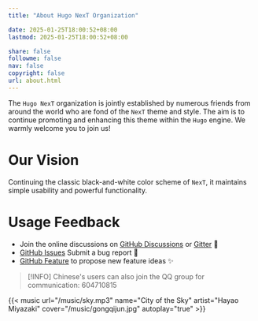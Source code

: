 ```yaml
---
title: "About Hugo NexT Organization"

date: 2025-01-25T18:00:52+08:00
lastmod: 2025-01-25T18:00:52+08:00

share: false
followme: false
nav: false
copyright: false
url: about.html
---
```


The `Hugo NexT` organization is jointly established by numerous friends from around the world who are fond of the `NexT` theme and style. The aim is to continue promoting and enhancing this theme within the `Hugo` engine. We warmly welcome you to join us!

# Our Vision

Continuing the classic black-and-white color scheme of `NexT`, it maintains simple usability and powerful functionality.

# Usage Feedback

- Join the online discussions on [GitHub Discussions](https://github.com/hugo-next/hugo-theme-next/discussions) or [Gitter](https://gitter.im/hugo-next/community) :beers:
- [GitHub Issues](https://github.com/hugo-next/hugo-theme-next/issues/new?labels=Bug&template=bug-report.md) Submit a bug report :bug:
- [GitHub Feature](https://github.com/hugo-next/hugo-theme-next/issues/new?labels=Feature+Request&template=feature-request.md) to propose new feature ideas :sparkles:

> [!INFO]
> Chinese's users can also join the QQ group for communication: 604710815

{{< music url="/music/sky.mp3" name="City of the Sky" artist="Hayao Miyazaki" cover="/music/gongqijun.jpg" autoplay="true" >}}